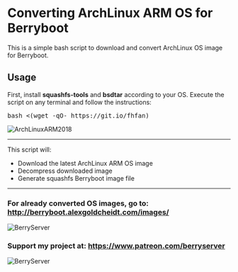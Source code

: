 # Converting ArchLinux ARM OS for Berryboot
This is a simple bash script to download and convert ArchLinux OS image for Berryboot.

## Usage
First, install <strong>squashfs-tools</strong> and <strong>bsdtar</strong> according to your OS.
Execute the script on any terminal and follow the instructions:
<pre>bash <(wget -qO- https://git.io/fhfan)</pre>
![ArchLinuxARM2018](https://dl.inwebxdesigns.com/storage/hotlink-ok/archlinux_script_dec_2018.png)
<hr>

This script will:
<ul>
 	<li>Download the latest ArchLinux ARM OS image</li>
 	<li>Decompress downloaded image</li> 	
 	<li>Generate squashfs Berryboot image file</li>
</ul>
<hr>

### For already converted OS images, go to: <a target="_blank" href="http://berryboot.alexgoldcheidt.com/images/">http://berryboot.alexgoldcheidt.com/images/</a>

![BerryServer](https://dl.inwebxdesigns.com/storage/hotlink-ok/berryserver_logo_server_04_2017.png)

### Support my project at: <a target="_blank" href="https://www.patreon.com/berryserver">https://www.patreon.com/berryserver</a>

![BerryServer](https://dl.inwebxdesigns.com/storage/hotlink-ok/patreon-berryserver1.png)

&nbsp;

